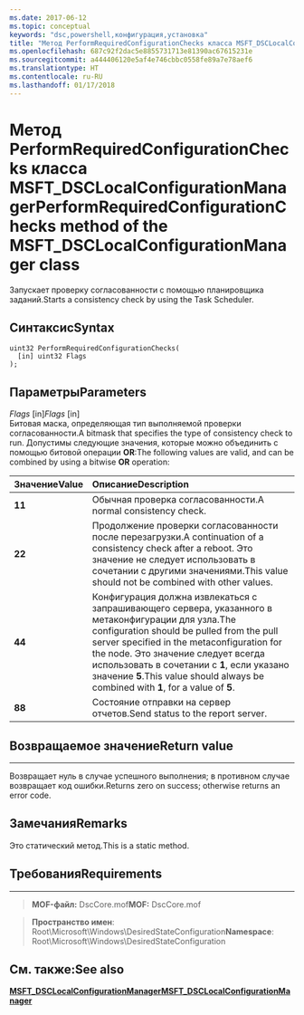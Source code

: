 ```yaml
---
ms.date: 2017-06-12
ms.topic: conceptual
keywords: "dsc,powershell,конфигурация,установка"
title: "Метод PerformRequiredConfigurationChecks класса MSFT_DSCLocalConfigurationManager"
ms.openlocfilehash: 687c92f2dac5e8855731713e81390ac67615231e
ms.sourcegitcommit: a444406120e5af4e746cbbc0558fe89a7e78aef6
ms.translationtype: HT
ms.contentlocale: ru-RU
ms.lasthandoff: 01/17/2018
---
```

# <a name="performrequiredconfigurationchecks-method-of-the-msftdsclocalconfigurationmanager-class"></a><span data-ttu-id="15879-103">Метод PerformRequiredConfigurationChecks класса MSFT_DSCLocalConfigurationManager</span><span class="sxs-lookup"><span data-stu-id="15879-103">PerformRequiredConfigurationChecks method of the MSFT_DSCLocalConfigurationManager class</span></span>

<span data-ttu-id="15879-104">Запускает проверку согласованности с помощью планировщика заданий.</span><span class="sxs-lookup"><span data-stu-id="15879-104">Starts a consistency check by using the Task Scheduler.</span></span>

<a name="syntax"></a><span data-ttu-id="15879-105">Синтаксис</span><span class="sxs-lookup"><span data-stu-id="15879-105">Syntax</span></span>
------

```mof
uint32 PerformRequiredConfigurationChecks(
  [in] uint32 Flags
);
```

<a name="parameters"></a><span data-ttu-id="15879-106">Параметры</span><span class="sxs-lookup"><span data-stu-id="15879-106">Parameters</span></span>
----------

<span data-ttu-id="15879-107">*Flags* \[in\]</span><span class="sxs-lookup"><span data-stu-id="15879-107">*Flags* \[in\]</span></span>  
<span data-ttu-id="15879-108">Битовая маска, определяющая тип выполняемой проверки согласованности.</span><span class="sxs-lookup"><span data-stu-id="15879-108">A bitmask that specifies the type of consistency check to run.</span></span> <span data-ttu-id="15879-109">Допустимы следующие значения, которые можно объединить с помощью битовой операции **OR**:</span><span class="sxs-lookup"><span data-stu-id="15879-109">The following values are valid, and can be combined by using a bitwise **OR** operation:</span></span>

|<span data-ttu-id="15879-110">Значение</span><span class="sxs-lookup"><span data-stu-id="15879-110">Value</span></span> |<span data-ttu-id="15879-111">Описание</span><span class="sxs-lookup"><span data-stu-id="15879-111">Description</span></span> |
|:--- |:---|
|<span data-ttu-id="15879-112">**1**</span><span class="sxs-lookup"><span data-stu-id="15879-112">**1**</span></span> | <span data-ttu-id="15879-113">Обычная проверка согласованности.</span><span class="sxs-lookup"><span data-stu-id="15879-113">A normal consistency check.</span></span> |
|<span data-ttu-id="15879-114">**2**</span><span class="sxs-lookup"><span data-stu-id="15879-114">**2**</span></span> | <span data-ttu-id="15879-115">Продолжение проверки согласованности после перезагрузки.</span><span class="sxs-lookup"><span data-stu-id="15879-115">A continuation of a consistency check after a reboot.</span></span> <span data-ttu-id="15879-116">Это значение не следует использовать в сочетании с другими значениями.</span><span class="sxs-lookup"><span data-stu-id="15879-116">This value should not be combined with other values.</span></span> |
|<span data-ttu-id="15879-117">**4**</span><span class="sxs-lookup"><span data-stu-id="15879-117">**4**</span></span> | <span data-ttu-id="15879-118">Конфигурация должна извлекаться с запрашивающего сервера, указанного в метаконфигурации для узла.</span><span class="sxs-lookup"><span data-stu-id="15879-118">The configuration should be pulled from the pull server specified in the metaconfiguration for the node.</span></span> <span data-ttu-id="15879-119">Это значение следует всегда использовать в сочетании с **1**, если указано значение **5**.</span><span class="sxs-lookup"><span data-stu-id="15879-119">This value should always be combined with **1**, for a value of **5**.</span></span> |
|<span data-ttu-id="15879-120">**8**</span><span class="sxs-lookup"><span data-stu-id="15879-120">**8**</span></span> | <span data-ttu-id="15879-121">Состояние отправки на сервер отчетов.</span><span class="sxs-lookup"><span data-stu-id="15879-121">Send status to the report server.</span></span> |

## <a name="return-value"></a><span data-ttu-id="15879-122">Возвращаемое значение</span><span class="sxs-lookup"><span data-stu-id="15879-122">Return value</span></span>
------------

<span data-ttu-id="15879-123">Возвращает нуль в случае успешного выполнения; в противном случае возвращает код ошибки.</span><span class="sxs-lookup"><span data-stu-id="15879-123">Returns zero on success; otherwise returns an error code.</span></span>

## <a name="remarks"></a><span data-ttu-id="15879-124">Замечания</span><span class="sxs-lookup"><span data-stu-id="15879-124">Remarks</span></span>

<span data-ttu-id="15879-125">Это статический метод.</span><span class="sxs-lookup"><span data-stu-id="15879-125">This is a static method.</span></span>

## <a name="requirements"></a><span data-ttu-id="15879-126">Требования</span><span class="sxs-lookup"><span data-stu-id="15879-126">Requirements</span></span>
------------
><span data-ttu-id="15879-127">**MOF-файл:** DscCore.mof</span><span class="sxs-lookup"><span data-stu-id="15879-127">**MOF:** DscCore.mof</span></span>

><span data-ttu-id="15879-128">**Пространство имен**: Root\Microsoft\Windows\DesiredStateConfiguration</span><span class="sxs-lookup"><span data-stu-id="15879-128">**Namespace**: Root\Microsoft\Windows\DesiredStateConfiguration</span></span>


## <a name="see-also"></a><span data-ttu-id="15879-129">См. также:</span><span class="sxs-lookup"><span data-stu-id="15879-129">See also</span></span>


[<span data-ttu-id="15879-130">**MSFT_DSCLocalConfigurationManager**</span><span class="sxs-lookup"><span data-stu-id="15879-130">**MSFT_DSCLocalConfigurationManager**</span></span>](msft-dsclocalconfigurationmanager.md)


 

 



